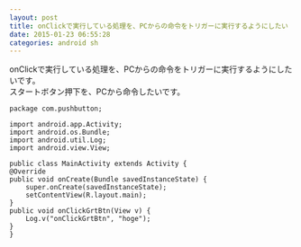 ```yaml
---
layout: post
title: onClickで実行している処理を、PCからの命令をトリガーに実行するようにしたい
date: 2015-01-23 06:55:28
categories: android sh
---
```

<p>onClickで実行している処理を、PCからの命令をトリガーに実行するようにしたいです。<br>
スタートボタン押下を、PCから命令したいです。</p>

<pre><code>package com.pushbutton;

import android.app.Activity;
import android.os.Bundle;
import android.util.Log;
import android.view.View;

public class MainActivity extends Activity {
@Override
public void onCreate(Bundle savedInstanceState) {
    super.onCreate(savedInstanceState);
    setContentView(R.layout.main);
}
public void onClickGrtBtn(View v) {
    Log.v("onClickGrtBtn", "hoge");
}
}
</code></pre>
